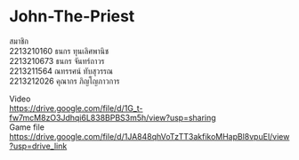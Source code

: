 # John-The-Priest

สมาชิก<br />
2213210160 ธนกร ทุนเลิศพานิช<br />
2213210673 ธนกร จันทร์ถาวร <br />
2213211564 ณทรรศน์ ทับสุวรรณ<br />
2213212026 คุณากร ภิญโญภาวการ<br />


 Video<br />
 https://drive.google.com/file/d/1G_t-fw7mcM8zO3Jdhqi6L838BPBS3m5h/view?usp=sharing
<br/>
Game file<br/>
https://drive.google.com/file/d/1JA848qhVoTzTT3akfikoMHapBl8vpuEl/view?usp=drive_link
